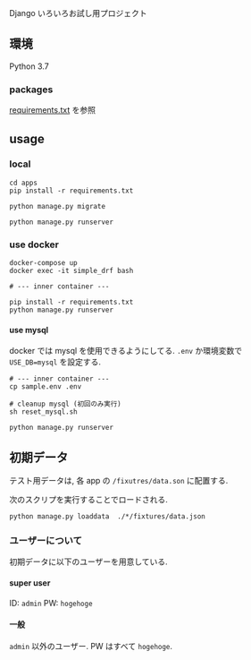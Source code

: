 Django いろいろお試し用プロジェクト

## 環境

Python 3.7 

### packages

[requirements.txt](apps/requirements.txt) を参照

## usage

### local

```shell
cd apps
pip install -r requirements.txt

python manage.py migrate

python manage.py runserver
```

### use docker

```shell
docker-compose up
docker exec -it simple_drf bash 

# --- inner container ---

pip install -r requirements.txt
python manage.py runserver
```

#### use mysql

docker では mysql を使用できるようにしてる. `.env` か環境変数で `USE_DB=mysql` を設定する.

```shell
# --- inner container ---
cp sample.env .env

# cleanup mysql (初回のみ実行)
sh reset_mysql.sh 

python manage.py runserver
```


## 初期データ
テスト用データは, 各 app の `/fixutres/data.son` に配置する.

次のスクリプを実行することでロードされる.

```shell
python manage.py loaddata  ./*/fixtures/data.json
```

### ユーザーについて

初期データに以下のユーザーを用意している.

#### super user

ID: `admin`
PW: `hogehoge`

#### 一般

`admin` 以外のユーザー. PW はすべて `hogehoge`.
